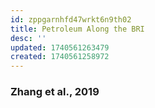 ```yaml
---
id: zppgarnhfd47wrkt6n9th02
title: Petroleum Along the BRI
desc: ''
updated: 1740561263479
created: 1740561258972
---
```

### Zhang et al., 2019